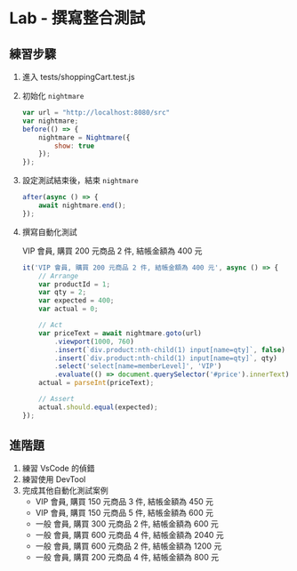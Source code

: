 # Lab - 撰寫整合測試

## 練習步驟

1. 進入 tests/shoppingCart.test.js

1. 初始化 `nightmare`

    ``` js
    var url = "http://localhost:8080/src"
    var nightmare;
    before(() => {
        nightmare = Nightmare({
            show: true
        });
    });
    ```

1. 設定測試結束後，結束 `nightmare`

    ``` js
    after(async () => {
        await nightmare.end();
    });
    ```

1. 撰寫自動化測試

    VIP 會員, 購買 200 元商品 2 件, 結帳金額為 400 元

    ``` js
    it('VIP 會員, 購買 200 元商品 2 件, 結帳金額為 400 元', async () => {
        // Arrange
        var productId = 1;
        var qty = 2;
        var expected = 400;
        var actual = 0;

        // Act
        var priceText = await nightmare.goto(url)
            .viewport(1000, 760)
            .insert(`div.product:nth-child(1) input[name=qty]`, false)
            .insert(`div.product:nth-child(1) input[name=qty]`, qty)
            .select('select[name=memberLevel]', 'VIP')
            .evaluate(() => document.querySelector('#price').innerText);
        actual = parseInt(priceText);

        // Assert
        actual.should.equal(expected);
    });
    ```

## 進階題

1. 練習 VsCode 的偵錯
1. 練習使用 DevTool
1. 完成其他自動化測試案例
    * VIP 會員, 購買 150 元商品 3 件, 結帳金額為 450 元
    * VIP 會員, 購買 150 元商品 5 件, 結帳金額為 600 元
    * 一般 會員, 購買 300 元商品 2 件, 結帳金額為 600 元
    * 一般 會員, 購買 600 元商品 4 件, 結帳金額為 2040 元
    * 一般 會員, 購買 600 元商品 2 件, 結帳金額為 1200 元
    * 一般 會員, 購買 200 元商品 4 件, 結帳金額為 800 元
